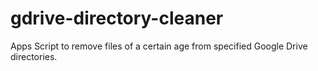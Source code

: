 # gdrive-directory-cleaner
Apps Script to remove files of a certain age from specified Google Drive directories.
